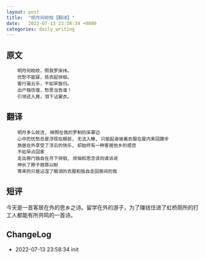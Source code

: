 ```yaml
---
layout: post
title:  "明月何皎皎【翻译】"
date:   2022-07-13 23:58:34 +0800
categories: daily_writing
---
```


## 	原文
		明月何皎皎，照我罗床纬。
		忧愁不能寐，揽衣起徘徊。
		客行虽云乐，不如早旋归。
		出户独彷徨，愁思当告谁！
		引领还入房，泪下沾裳衣。

##	翻译
		明月多么皎洁, 映照在我的罗制的床罩边
		心中的忧愁总是浮现在眼前, 无法入睡, 只能起身披着衣服在屋内来回踱步
		旅居在外享受了浮云的快乐, 却始终有一种客居他乡的感觉
		不如早点回家
		走出房门独自在月下徘徊, 烦恼和思念该向谁诉说
		伸长了脖子翘首以盼
		等来的只是沾湿了眼泪的衣服和独自走回房间的我

## 短评
今天是一首客居在外的思乡之诗。留学在外的游子，为了赚钱住进了虹桥厕所的打工人都能有所共鸣的一首诗。

## ChangeLog
- 2022-07-13 23:58:34 init
